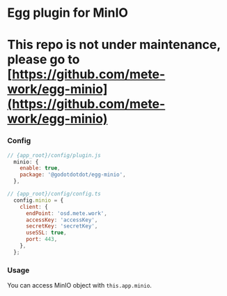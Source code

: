 # Egg plugin for MinIO

# This repo is not under maintenance, please go to [https://github.com/mete-work/egg-minio](https://github.com/mete-work/egg-minio)

### Config

```js
// {app_root}/config/plugin.js
  minio: {
    enable: true,
    package: '@godotdotdot/egg-minio',
  },
```

```js
// {app_root}/config/config.ts
  config.minio = {
    client: {
      endPoint: 'osd.mete.work',
      accessKey: 'accessKey',
      secretKey: 'secretKey',
      useSSL: true,
      port: 443,
    },
  };
```

### Usage

You can access MinIO object with `this.app.minio`.
